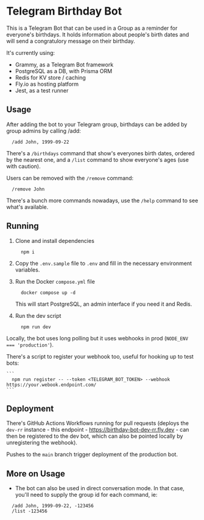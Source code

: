 # Telegram Birthday Bot

This is a Telegram Bot that can be used in a Group as a reminder for everyone's birthdays.
It holds information about people's birth dates and will send a congratulory message on their birthday.

It's currently using:

 - Grammy, as a Telegram Bot framework
 - PostgreSQL as a DB, with Prisma ORM
 - Redis for KV store / caching
 - Fly.io as hosting platform
 - Jest, as a test runner

## Usage

After adding the bot to your Telegram group, birthdays can be added by group admins by calling /add:

```
  /add John, 1999-09-22
```

There's a `/birthdays` command that show's everyones birth dates, ordered by the nearest one, and a `/list` command to show everyone's ages (use with caution).

Users can be removed with the `/remove` command:

```
  /remove John
```

There's a bunch more commands nowadays, use the `/help` command to see what's available.

## Running

1. Clone and install dependencies

    ```
      npm i
    ```

1. Copy the `.env.sample` file to `.env` and fill in the necessary environment variables.

1. Run the Docker `compose.yml` file

    ```
      docker compose up -d
    ```

    This will start PostgreSQL, an admin interface if you need it and Redis.

1. Run the dev script

    ```
      npm run dev
    ```

Locally, the bot uses long polling but it uses webhooks in prod (`NODE_ENV === 'production'`).

There's a script to register your webhook too, useful for hooking up to test bots:

    ```
      npm run register -- --token <TELEGRAM_BOT_TOKEN> --webhook https://your.webook.endpoint.com/
    ```

## Deployment

There's GitHub Actions Workflows running for pull requests (deploys the `dev-rr` instance - this endpoint - https://birthday-bot-dev-rr.fly.dev - can then be registered to the dev bot, which can also be pointed locally by unregistering the webhook). 

Pushes to the `main` branch trigger deployment of the production bot.


## More on Usage

 - The bot can also be used in direct conversation mode. In that case, you'll need to supply the group id for each command, ie:

```
  /add John, 1999-09-22, -123456
  /list -123456
```
